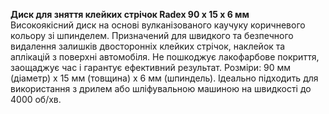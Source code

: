 **Диск для зняття клейких стрічок Radex  90 х 15 х 6 мм**  
Високоякісний диск на основі вулканізованого каучуку коричневого кольору зі шпинделем. Призначений для швидкого та безпечного видалення залишків двосторонніх клейких стрічок, наклейок та аплікацій з поверхні автомобіля. Не пошкоджує лакофарбове покриття, заощаджує час і гарантує ефективний результат. Розміри: 90 мм (діаметр) х 15 мм (товщина) х 6 мм (шпиндель). Ідеально підходить для використання з дрилем або шліфувальною машиною на швидкості до 4000 об/хв.